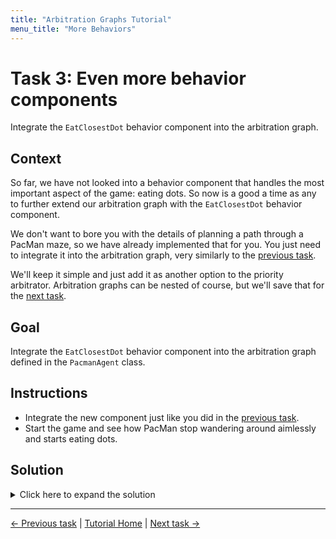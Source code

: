 ```yaml
---
title: "Arbitration Graphs Tutorial"
menu_title: "More Behaviors"
---
```


# Task 3: Even more behavior components

Integrate the `EatClosestDot` behavior component into the arbitration graph.

## Context

So far, we have not looked into a behavior component that handles the most important aspect of the game: eating dots.
So now is a good a time as any to further extend our arbitration graph with the `EatClosestDot` behavior component.

We don't want to bore you with the details of planning a path through a PacMan maze, so we have already implemented that for you.
You just need to integrate it into the arbitration graph, very similarly to the [previous task](2_extend_arbitration_graph.md).

We'll keep it simple and just add it as another option to the priority arbitrator.
Arbitration graphs can be nested of course, but we'll save that for the [next task](4_nested_arbitrators.md).

## Goal

Integrate the `EatClosestDot` behavior component into the arbitration graph defined in the `PacmanAgent` class.

## Instructions

- Integrate the new component just like you did in the [previous task](2_extend_arbitration_graph.md).
- Start the game and see how PacMan stop wandering around aimlessly and starts eating dots.

## Solution

<details>
<summary>Click here to expand the solution</summary>

Include the header of the `EatClosestDot` behavior component in `include/demo/pacman_agent.hpp`:
```cpp
#include "eat_closest_dot_behavior.hpp"
```

Add the `ChaseGhost` behavior component as a new member of the `PacmanAgent` class:
```cpp
private:
    EatClosestDotBehavior::Ptr eatClosestDotBehavior_;
```

In the constructor of the `PacmanAgent` class, initialize the `ChaseGhost` behavior component and add it to the priority arbitrator:
```cpp
explicit PacmanAgent(const entt::Game& game)
        : parameters_{}, environmentModel_{std::make_shared<EnvironmentModel>(game)} {

    avoidGhostBehavior_ = std::make_shared<AvoidGhostBehavior>(environmentModel_, parameters_.avoidGhostBehavior);
    chaseGhostBehavior_ = std::make_shared<ChaseGhostBehavior>(environmentModel_, parameters_.chaseGhostBehavior); 
    // Initialize the EatClosestDot behavior component
    eatClosestDotBehavior_ = std::make_shared<EatClosestDotBehavior>(environmentModel_);
    moveRandomlyBehavior_ = std::make_shared<MoveRandomlyBehavior>(parameters_.moveRandomlyBehavior);

    rootArbitrator_ = std::make_shared<PriorityArbitrator>("Pacman");
    rootArbitrator_->addOption(chaseGhostBehavior_, PriorityArbitrator::Option::Flags::INTERRUPTABLE);
    rootArbitrator_->addOption(avoidGhostBehavior_, PriorityArbitrator::Option::Flags::INTERRUPTABLE);
    // Add the EatClosestDot behavior component to the priority arbitrator (after the ghost behavior components!)
    rootArbitrator_->addOption(eatClosestDotBehavior_, PriorityArbitrator::Option::Flags::INTERRUPTABLE);
    rootArbitrator_->addOption(moveRandomlyBehavior_, PriorityArbitrator::Option::Flags::INTERRUPTABLE);
}
```
</details>



---
[← Previous task](2_extend_arbitration_graph.md)
|
[Tutorial Home](../Tutorial.md)
|
[Next task →](4_nested_arbitrators.md)
